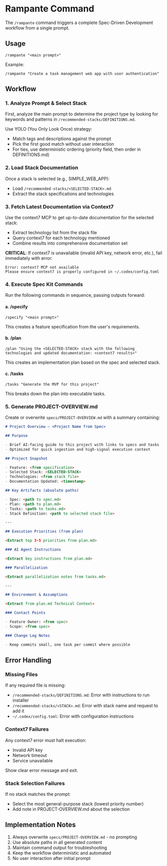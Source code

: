 # Rampante Command

The `/rampante` command triggers a complete Spec-Driven Development workflow from a single prompt.

## Usage

```
/rampante "<main prompt>"
```

Example:

```
/rampante "Create a task management web app with user authentication"
```

## Workflow

### 1. Analyze Prompt & Select Stack

First, analyze the main prompt to determine the project type by looking for keywords and patterns in `/recommended-stacks/DEFINITIONS.md`.

Use YOLO (You Only Look Once) strategy:

- Match tags and descriptions against the prompt
- Pick the first good match without user interaction
- For ties, use deterministic ordering (priority field, then order in DEFINITIONS.md)

### 2. Load Stack Documentation

Once a stack is selected (e.g., SIMPLE_WEB_APP):

- Load `/recommended-stacks/<SELECTED-STACK>.md`
- Extract the stack specifications and technologies

### 3. Fetch Latest Documentation via Context7

Use the context7 MCP to get up-to-date documentation for the selected stack:

- Extract technology list from the stack file
- Query context7 for each technology mentioned
- Combine results into comprehensive documentation set

**CRITICAL**: If context7 is unavailable (invalid API key, network error, etc.), fail immediately with error:

```
Error: context7 MCP not available
Please ensure context7 is properly configured in ~/.codex/config.toml
```

### 4. Execute Spec Kit Commands

Run the following commands in sequence, passing outputs forward:

#### a. /specify

```
/specify "<main prompt>"
```

This creates a feature specification from the user's requirements.

#### b. /plan

```
/plan "Using the <SELECTED-STACK> stack with the following technologies and updated documentation: <context7 results>"
```

This creates an implementation plan based on the spec and selected stack.

#### c. /tasks

```
/tasks "Generate the MVP for this project"
```

This breaks down the plan into executable tasks.

### 5. Generate PROJECT-OVERVIEW.md

Create or overwrite `specs/PROJECT-OVERVIEW.md` with a summary containing:

```markdown
# Project Overview – <Project Name from Spec>

## Purpose

- Brief AI-facing guide to this project with links to specs and tasks
- Optimized for quick ingestion and high-signal execution context

## Project Snapshot

- Feature: <from specification>
- Selected Stack: <SELECTED-STACK>
- Technologies: <from stack file>
- Documentation Updated: <timestamp>

## Key Artifacts (absolute paths)

- Spec: <path to spec.md>
- Plan: <path to plan.md>
- Tasks: <path to tasks.md>
- Stack Definition: <path to selected stack file>

---

## Execution Priorities (from plan)

<Extract top 3-5 priorities from plan.md>

### AI Agent Instructions

<Extract key instructions from plan.md>

### Parallelization

<Extract parallelization notes from tasks.md>

---

## Environment & Assumptions

<Extract from plan.md Technical Context>

### Contact Points

- Feature Owner: <from spec>
- Scope: <from spec>

### Change Log Notes

- Keep commits small, one task per commit where possible
```

## Error Handling

### Missing Files

If any required file is missing:

- `/recommended-stacks/DEFINITIONS.md`: Error with instructions to run installer
- `/recommended-stacks/<STACK>.md`: Error with stack name and request to add it
- `~/.codex/config.toml`: Error with configuration instructions

### Context7 Failures

Any context7 error must halt execution:

- Invalid API key
- Network timeout
- Service unavailable

Show clear error message and exit.

### Stack Selection Failures

If no stack matches the prompt:

- Select the most general-purpose stack (lowest priority number)
- Add note in PROJECT-OVERVIEW.md about the selection

## Implementation Notes

1. Always overwrite `specs/PROJECT-OVERVIEW.md` - no prompting
2. Use absolute paths in all generated content
3. Maintain command output for troubleshooting
4. Keep the workflow deterministic and automated
5. No user interaction after initial prompt
